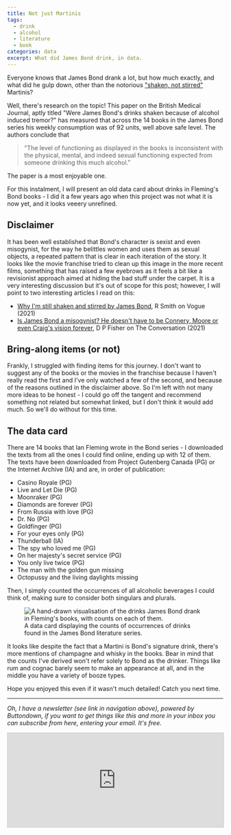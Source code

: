 ```yaml
---
title: Not just Martinis
tags:
  - drink
  - alcohol
  - literature
  - book
categories: data
excerpt: What did James Bond drink, in data.
---
```


Everyone knows that James Bond drank a lot, but how much exactly, and what did he gulp down, other than the notorious ["shaken, not stirred"](https://en.wikipedia.org/wiki/Shaken,_not_stirred) Martinis?

Well, there's research on the topic! This paper on the British Medical Journal, aptly titled "Were James Bond's drinks shaken because of alcohol induced tremor?" has measured that across the 14 books in the James Bond series his weekly consumption was of 92 units, well above safe level. The authors conclude that

> "The level of functioning as displayed in the books is inconsistent with the physical, mental, and indeed sexual functioning expected from someone drinking this much alcohol."

The paper is a most enjoyable one.

For this instalment, I will present an old data card about drinks in Fleming's Bond books - I did it a few years ago when this project was not what it is now yet, and it looks veeery unrefined.

## Disclaimer

It has been well established that Bond's character is sexist and even misogynist, for the way he belittles women and uses them as sexual objects, a repeated pattern that is clear in each iteration of the story.
It looks like the movie franchise tried to clean up this image in the more recent films, something that has raised a few eyebrows as it feels a bit like a revisionist approach aimed at hiding the bad stuff under the carpet.
It is a very interesting discussion but it's out of scope for this post; however, I will point to two interesting articles I read on this:

* [Why I'm still shaken and stirred by James Bond](https://www.vogue.com/article/why-im-still-shaken-and-stirred-by-james-bond), R Smith on Vogue (2021)
* [Is James Bond a misogynist? He doesn't have to be Connery, Moore or even Craig's vision forever](https://theconversation.com/is-james-bond-a-misogynist-he-doesnt-have-to-be-connery-moore-or-even-craigs-vision-forever-169619), D P Fisher on The Conversation (2021)

## Bring-along items (or not)

Frankly, I struggled with finding items for this journey. I don't want to suggest any of the books or the movies in the franchise because I haven't really read the first and I've only watched a few of the second, and because of the reasons outlined in the disclaimer above. So I'm left with not many more ideas to be honest - I could go off the tangent and recommend something not related but somewhat linked, but I don't think it would add much. So we'll do without for this time.

## The data card

There are 14 books that Ian Fleming wrote in the Bond series - I downloaded the texts from all the ones I could find online, ending up with 12 of them. The texts have been downloaded from Project Gutenberg Canada (PG) or the Internet Archive (IA) and are, in order of publication:

* Casino Royale (PG)
* Live and Let Die (PG)
* Moonraker (PG)
* Diamonds are forever (PG)
* From Russia with love (PG)
* Dr. No (PG)
* Goldfinger (PG)
* For your eyes only (PG)
* Thunderball (IA)
* The spy who loved me (PG)
* On her majesty's secret service (PG)
* You only live twice (PG)
* The man with the golden gun missing
* Octopussy and the living daylights missing

Then, I simply counted the occurrences of all alcoholic beverages I could think of, making sure to consider both singulars and plurals.

<figure class="responsive">
  <img src="{{ site.url }}{{site.posts_images_path}}james-bond-drinks.jpg" alt="A hand-drawn visualisation of the drinks James Bond drank in Fleming's books, with counts on each of them.">
  <figcaption>A data card displaying the counts of occurrences of drinks found in the James Bond literature series. </figcaption>
</figure>

It looks like despite the fact that a Martini is Bond's signature drink, there's more mentions of champagne and whisky in the books. Bear in mind that the counts I've derived won't refer solely to Bond as the drinker.
Things like rum and cognac barely seem to make an appearance at all, and in the middle you have a variety of booze types.

Hope you enjoyed this even if it wasn't much detailed! Catch you next time.

---

*Oh, I have a newsletter (see link in navigation above), powered by Buttondown, if you want to get things like this and more in your inbox you can subscribe from here, entering your email. It's free.*

<iframe
scrolling="no"
style="width:100%!important;height:220px;border:1px #ccc solid !important"
src="https://buttondown.email/martinapugliese?as_embed=true"
></iframe><br /><br />